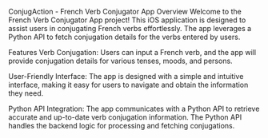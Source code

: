 
ConjugAction - French Verb Conjugator App
Overview
Welcome to the French Verb Conjugator App project! This iOS application is designed to assist users in conjugating French verbs effortlessly. 
The app leverages a Python API to fetch conjugation details for the verbs entered by users.

Features
Verb Conjugation: Users can input a French verb, and the app will provide conjugation details for various tenses, moods, and persons.

User-Friendly Interface: The app is designed with a simple and intuitive interface, making it easy for users to navigate and obtain the information they need.

Python API Integration: The app communicates with a Python API to retrieve accurate and up-to-date verb conjugation information. 
The Python API handles the backend logic for processing and fetching conjugations.

